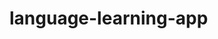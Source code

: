 # language-learning-app

<!-- To make use of the sentence generator, follow this link to get a personal API key from openai: https://platform.openai.com/account/api-keys
Next, in the command line run 'pip install openai'
On mac, run export OPENAI_API_KEY="your_api_key"
Now, the OpenAI API key is set as an environment variable on your macOS system. You can access it in your Python script using: import os
api_key = os.getenv("OPENAI_API_KEY")

 -->
